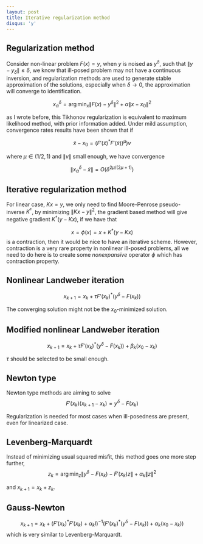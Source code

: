 ```yaml
---
layout: post
title: Iterative regularization method
disqus: 'y'
---
```


## Regularization method

Consider non-linear problem $F(x) = y$, when $y$ is noised as $y^{\delta}$, such that $\| y - y_{\delta} \| \le \delta$, we know that ill-posed problem may not have a continuous inversion, and regularization methods are used to generate stable approximation of the solutions, especially when $\delta \to 0$, the approximation will converge to identification.

$$ x_{\alpha}^{\delta} = \arg\min_{x} \| F(x) - y^{\delta} \|^2 + \alpha \| x - x_0 \|^2 $$

as I wrote before, this Tikhonov regularization is equivalent to maximum likelihood method, with prior information added. Under mild assumption, convergence rates results have been shown that if

$$ \tilde{x} - x_0 = (F'(\tilde{x})^{\ast}F'(\tilde{x}))^{\mu})v  $$

where $\mu \in (1/2, 1)$ and $\| v \|$ small enough, we have convergence

$$\| x^{\delta}_{\alpha} - \tilde{x} \| = O(\delta^{2\mu/(2\mu + 1)})$$

## Iterative regularization method

For linear case, $Kx = y$, we only need to find Moore-Penrose pseudo-inverse $K^{\dagger}$, by minimizing $\| Kx - y \|^2$, the gradient based method will give negative gradient $K^{\dagger}(y - Kx)$, if we have that

$$x = \phi(x) = x + K^{\dagger}(y - Kx)$$ is a contraction, then it would be nice to have an iterative scheme. However, contraction is a very rare property in nonlinear ill-posed problems, all we need to do here is to create some _nonexpansive_ operator $\phi$ which has contraction property.

## Nonlinear Landweber iteration

$$x_{k+1} = x_{k} + \tau F'(x_k)^{\ast}(y^{\delta} - F(x_k))$$

The converging solution might not be the $x_0$-minimized solution.

## Modified nonlinear Landweber iteration

$$x_{k+1} = x_{k} + \tau F'(x_k)^{\ast}(y^{\delta} - F(x_k)) + \beta_k(x_0 - x_k)$$

$\tau$ should be selected to be small enough.

## Newton type

Newton type methods are aiming to solve $$F'(x_k) (x_{k+1} - x_k) = y^{\delta} - F(x_k)$$

Regularization is needed for most cases when ill-posedness are present, even for linearized case.

## Levenberg-Marquardt

Instead of minimizing usual squared misfit, this method goes one more step further, $$z_k = \arg\min_z \|y^{\delta} - F(x_k) - F'(x_k)z \| + \alpha_k \| z \|^2$$

and $x_{k+1} =x_k + z_k$.

## Gauss-Newton

$$x_{k+1} = x_k + (F'(x_k)^{\ast} F'(x_k) + \alpha_k I)^{-1} (F'(x_k)^{\ast}(y^{\delta} - F(x_k)) + \alpha_k(x_0 - x_k)) $$ which is very similar to Levenberg-Marquardt.
